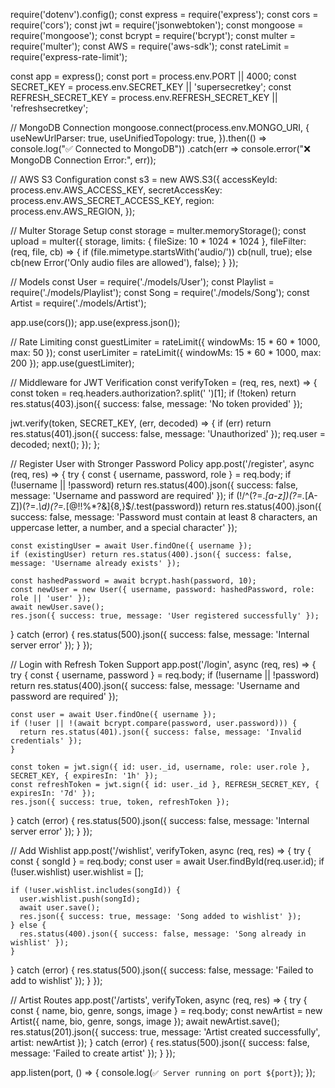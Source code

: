 require('dotenv').config();
const express = require('express');
const cors = require('cors');
const jwt = require('jsonwebtoken');
const mongoose = require('mongoose');
const bcrypt = require('bcrypt');
const multer = require('multer');
const AWS = require('aws-sdk');
const rateLimit = require('express-rate-limit');

const app = express();
const port = process.env.PORT || 4000;
const SECRET_KEY = process.env.SECRET_KEY || 'supersecretkey';
const REFRESH_SECRET_KEY = process.env.REFRESH_SECRET_KEY || 'refreshsecretkey';

// MongoDB Connection
mongoose.connect(process.env.MONGO_URI, {
  useNewUrlParser: true,
  useUnifiedTopology: true,
}).then(() => console.log("✅ Connected to MongoDB"))
  .catch(err => console.error("❌ MongoDB Connection Error:", err));

// AWS S3 Configuration
const s3 = new AWS.S3({
  accessKeyId: process.env.AWS_ACCESS_KEY,
  secretAccessKey: process.env.AWS_SECRET_ACCESS_KEY,
  region: process.env.AWS_REGION,
});

// Multer Storage Setup
const storage = multer.memoryStorage();
const upload = multer({
  storage,
  limits: { fileSize: 10 * 1024 * 1024 },
  fileFilter: (req, file, cb) => {
    if (file.mimetype.startsWith('audio/')) cb(null, true);
    else cb(new Error('Only audio files are allowed'), false);
  }
});

// Models
const User = require('./models/User');
const Playlist = require('./models/Playlist');
const Song = require('./models/Song');
const Artist = require('./models/Artist');

app.use(cors());
app.use(express.json());

// Rate Limiting
const guestLimiter = rateLimit({ windowMs: 15 * 60 * 1000, max: 50 });
const userLimiter = rateLimit({ windowMs: 15 * 60 * 1000, max: 200 });
app.use(guestLimiter);

// Middleware for JWT Verification
const verifyToken = (req, res, next) => {
  const token = req.headers.authorization?.split(' ')[1];
  if (!token) return res.status(403).json({ success: false, message: 'No token provided' });

  jwt.verify(token, SECRET_KEY, (err, decoded) => {
    if (err) return res.status(401).json({ success: false, message: 'Unauthorized' });
    req.user = decoded;
    next();
  });
};

// Register User with Stronger Password Policy
app.post('/register', async (req, res) => {
  try {
    const { username, password, role } = req.body;
    if (!username || !password) return res.status(400).json({ success: false, message: 'Username and password are required' });
    if (!/^(?=.*[a-z])(?=.*[A-Z])(?=.*\d)(?=.*[@$!%*?&])[A-Za-z\d@$!%*?&]{8,}$/.test(password))
      return res.status(400).json({ success: false, message: 'Password must contain at least 8 characters, an uppercase letter, a number, and a special character' });

    const existingUser = await User.findOne({ username });
    if (existingUser) return res.status(400).json({ success: false, message: 'Username already exists' });

    const hashedPassword = await bcrypt.hash(password, 10);
    const newUser = new User({ username, password: hashedPassword, role: role || 'user' });
    await newUser.save();
    res.json({ success: true, message: 'User registered successfully' });
  } catch (error) {
    res.status(500).json({ success: false, message: 'Internal server error' });
  }
});

// Login with Refresh Token Support
app.post('/login', async (req, res) => {
  try {
    const { username, password } = req.body;
    if (!username || !password) return res.status(400).json({ success: false, message: 'Username and password are required' });

    const user = await User.findOne({ username });
    if (!user || !(await bcrypt.compare(password, user.password))) {
      return res.status(401).json({ success: false, message: 'Invalid credentials' });
    }

    const token = jwt.sign({ id: user._id, username, role: user.role }, SECRET_KEY, { expiresIn: '1h' });
    const refreshToken = jwt.sign({ id: user._id }, REFRESH_SECRET_KEY, { expiresIn: '7d' });
    res.json({ success: true, token, refreshToken });
  } catch (error) {
    res.status(500).json({ success: false, message: 'Internal server error' });
  }
});

// Add Wishlist
app.post('/wishlist', verifyToken, async (req, res) => {
  try {
    const { songId } = req.body;
    const user = await User.findById(req.user.id);
    if (!user.wishlist) user.wishlist = [];

    if (!user.wishlist.includes(songId)) {
      user.wishlist.push(songId);
      await user.save();
      res.json({ success: true, message: 'Song added to wishlist' });
    } else {
      res.status(400).json({ success: false, message: 'Song already in wishlist' });
    }
  } catch (error) {
    res.status(500).json({ success: false, message: 'Failed to add to wishlist' });
  }
});

// Artist Routes
app.post('/artists', verifyToken, async (req, res) => {
  try {
    const { name, bio, genre, songs, image } = req.body;
    const newArtist = new Artist({ name, bio, genre, songs, image });
    await newArtist.save();
    res.status(201).json({ success: true, message: 'Artist created successfully', artist: newArtist });
  } catch (error) {
    res.status(500).json({ success: false, message: 'Failed to create artist' });
  }
});

app.listen(port, () => {
  console.log(`✅ Server running on port ${port}`);
});
